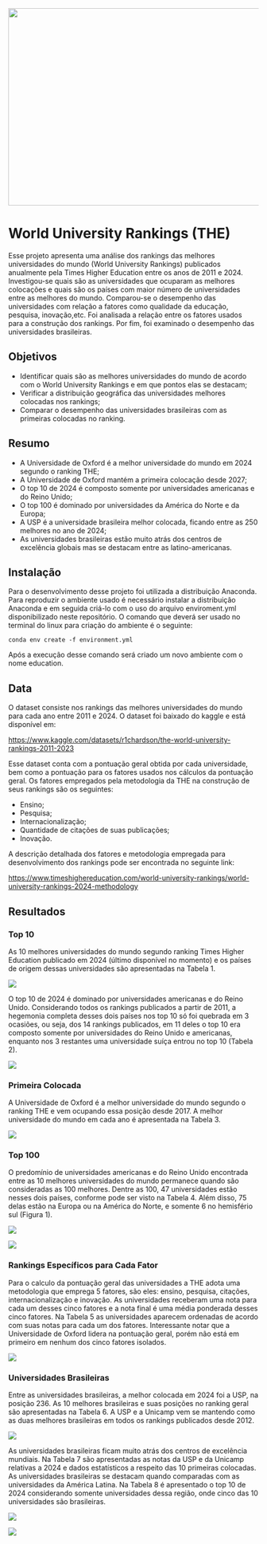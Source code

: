 <img src=https://github.com/RodolfoPCruz/education_analysis/blob/master/Times%20Higher%20Education/images/capa_THE.jpg width=1584 height=396>

# World University Rankings (THE)

Esse projeto apresenta uma análise dos rankings das melhores universidades do mundo (World University Rankings) publicados anualmente pela Times Higher Education entre os anos de 2011 e 2024. Investigou-se quais são as universidades que ocuparam as melhores colocações e quais são os países com maior número de universidades entre as melhores do mundo. Comparou-se o desempenho das universidades com relação a fatores como qualidade da educação, pesquisa, inovação,etc. Foi analisada a relação entre os fatores usados para a construção dos rankings. Por fim, foi examinado o desempenho das universidades brasileiras.

## Objetivos
- Identificar quais são as melhores universidades do mundo de acordo com o World University Rankings  e em que pontos elas se destacam;
- Verificar a distribuição geográfica das universidades melhores colocadas nos rankings;
- Comparar o desempenho das universidades brasileiras com as primeiras colocadas no ranking.

## Resumo

- A Universidade de Oxford é a melhor universidade do mundo em 2024 segundo o ranking THE;
- A Universidade de Oxford mantém a primeira colocação desde 2027;
- O top 10 de 2024 é composto somente por universidades americanas e do Reino Unido;
- O top 100 é dominado por universidades da América do Norte e da Europa;
- A USP é a universidade brasileira melhor colocada, ficando entre as 250 melhores no ano de 2024;
- As universidades brasileiras estão muito atrás dos centros de excelência globais mas se destacam entre as latino-americanas.

## Instalação 

Para o desenvolvimento desse projeto foi utilizada a distribuição Anaconda. Para reproduzir o ambiente usado é necessário instalar a distribuição Anaconda e em seguida criá-lo com o uso do arquivo enviroment.yml disponibilizado neste repositório. O comando que deverá ser usado no terminal do linux para criação do ambiente é o seguinte:

`conda env create -f environment.yml`

Após a execução desse comando será criado um novo ambiente com o nome education.

## Data

O dataset consiste nos rankings das melhores universidades do mundo para cada ano entre 2011 e 2024. O dataset foi baixado do kaggle e está disponível em:

https://www.kaggle.com/datasets/r1chardson/the-world-university-rankings-2011-2023

Esse dataset conta com a pontuação geral obtida por cada universidade, bem como a pontuação para os fatores usados nos cálculos da pontuação geral. Os fatores empregados pela metodologia da THE na construção de seus rankings são os seguintes:

- Ensino;
- Pesquisa;
- Internacionalização;
- Quantidade de citações de suas publicações;
- Inovação.

A descrição detalhada dos fatores e metodologia empregada para desenvolvimento dos rankings pode ser encontrada no seguinte link:

https://www.timeshighereducation.com/world-university-rankings/world-university-rankings-2024-methodology 

## Resultados

### Top 10

As 10 melhores universidades do mundo segundo ranking Times Higher Education publicado em 2024 (último disponível no momento) e os países de origem dessas universidades são apresentadas na Tabela 1.

![](https://github.com/RodolfoPCruz/education_analysis/blob/master/Times%20Higher%20Education/images/1-top10_2024.png)

O top 10 de 2024  é  dominado por universidades  americanas e do Reino Unido. Considerando todos os rankings publicados a partir de 2011, a hegemonia completa desses dois países nos top 10  só foi quebrada em 3 ocasiões, ou seja, dos 14 rankings publicados, em 11 deles o top 10 era composto somente por universidades do Reino Unido e americanas, enquanto nos 3 restantes uma universidade suíça entrou no top 10 (Tabela 2).

![](https://github.com/RodolfoPCruz/education_analysis/blob/master/Times%20Higher%20Education/images/2-paises_top10.png)

### Primeira Colocada

A Universidade de Oxford é a melhor universidade do mundo segundo o ranking THE e vem ocupando essa posição desde 2017. A melhor universidade do mundo em cada ano é apresentada na Tabela 3.

![](https://github.com/RodolfoPCruz/education_analysis/blob/master/Times%20Higher%20Education/images/3-primeira_colocada.png)

### Top 100

O predomínio de universidades americanas e do Reino Unido encontrada entre as 10 melhores universidades do mundo permanece quando são consideradas as 100 melhores. Dentre as 100, 47 universidades estão nesses dois países, conforme pode ser visto na Tabela 4.  Além disso, 75 delas estão na Europa ou na América do Norte, e somente 6 no hemisfério sul (Figura 1).

![](https://github.com/RodolfoPCruz/education_analysis/blob/master/Times%20Higher%20Education/images/4-localizacao-top100.png)

![](https://github.com/RodolfoPCruz/education_analysis/blob/master/Times%20Higher%20Education/images/5-map_top_100.png)

### Rankings Específicos para Cada Fator

Para o calculo da pontuação geral das universidades a THE adota uma metodologia que emprega 5 fatores, são eles: ensino, pesquisa, citações, internacionalização e inovação. As universidades receberam uma nota para cada um desses cinco fatores e a nota final é uma média ponderada desses cinco fatores. Na Tabela 5 as universidades aparecem ordenadas de acordo com suas notas para cada um dos fatores. Interessante notar que a Universidade de Oxford lidera na pontuação geral, porém não está em primeiro em nenhum dos cinco fatores isolados.

![](https://github.com/RodolfoPCruz/education_analysis/blob/master/Times%20Higher%20Education/images/6-ranking_fatores.png)

### Universidades Brasileiras

Entre as universidades brasileiras, a melhor colocada em 2024 foi a USP, na posição 236. As 10 melhores brasileiras e suas posições no ranking geral são apresentadas na Tabela 6. A USP e a Unicamp vem se mantendo como as duas melhores brasileiras em todos os rankings publicados desde 2012.

![](https://github.com/RodolfoPCruz/education_analysis/blob/master/Times%20Higher%20Education/images/7-top_brasileiras.png)

As universidades brasileiras ficam muito atrás dos centros de excelência mundiais. Na Tabela 7 são apresentadas as notas da USP e da Unicamp relativas a 2024 e dados estatísticos a respeito das 10 primeiras colocadas. As universidades brasileiras se destacam quando comparadas com as universidades da América Latina. Na Tabela 8 é apresentado o top 10 de 2024 considerando somente universidades dessa região, onde cinco das 10 universidades são brasileiras. 

![](https://github.com/RodolfoPCruz/education_analysis/blob/master/Times%20Higher%20Education/images/8-comparativo_brasileiras_top10.png)

![](https://github.com/RodolfoPCruz/education_analysis/blob/master/Times%20Higher%20Education/images/9-top_10_latinas.png)





